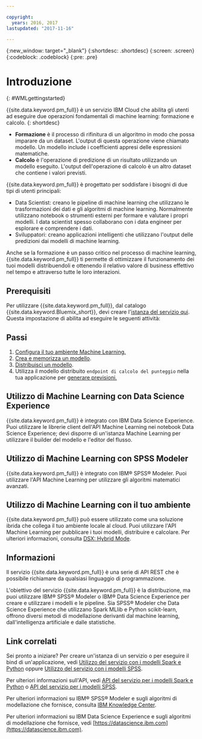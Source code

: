 ```yaml
---

copyright:
  years: 2016, 2017
lastupdated: "2017-11-16"

---
```


<!-- Common attributes used in the template are defined as follows: -->
{:new_window: target="_blank"}
{:shortdesc: .shortdesc}
{:screen: .screen}
{:codeblock: .codeblock}
{:pre: .pre}

# Introduzione
{: #WMLgettingstarted}

{{site.data.keyword.pm_full}} è un servizio IBM Cloud che abilita gli utenti ad eseguire due operazioni fondamentali di machine learning: formazione e calcolo.
{: shortdesc}

- **Formazione** è il processo di rifinitura di un algoritmo in modo che possa imparare da un dataset. L'output di questa operazione viene chiamato modello. Un modello include i coefficienti appresi delle espressioni matematiche.
- **Calcolo** è l'operazione di predizione di un risultato utilizzando un modello eseguito. L'output dell'operazione di calcolo è un altro dataset che contiene i valori previsti.

{{site.data.keyword.pm_full}} è progettato per soddisfare i bisogni di due tipi di utenti principali:

- Data Scientist: creano le pipeline di machine learning che utilizzano le trasformazioni dei dati e gli algoritmi di machine learning. Normalmente utilizzano notebook o strumenti esterni per formare e valutare i propri modelli. I data scientist spesso collaborano con i data engineer per esplorare e comprendere i dati.
- Sviluppatori: creano applicazioni intelligenti che utilizzano l'output delle predizioni dai modelli di machine learning.

Anche se la formazione è un passo critico nel processo di machine learning, {{site.data.keyword.pm_full}} ti permette di ottimizzare il funzionamento dei tuoi modelli distribuendoli e ottenendo il relativo valore di business effettivo nel tempo e attraverso tutte le loro interazioni.

## Prerequisiti

Per utilizzare {{site.data.keyword.pm_full}}, dal catalogo {{site.data.keyword.Bluemix_short}}, devi creare l'[istanza del servizio qui](https://console.bluemix.net/catalog/services/ibm-watson-machine-learning/). Questa impostazione di abilita ad eseguire le seguenti attività: 

## Passi

1. [Configura il tuo ambiente Machine Learning.](ml_getting_access.html)
1. [Crea e memorizza un modello](pm_custom_models.html).
2. [Distribuisci un modello](pm_service_api_spark_online.html).
3. Utilizza il modello distribuito `endpoint di calcolo del punteggio` nella tua applicazione per [generare previsioni.](pm_service_api_spark_building.html)

## Utilizzo di Machine Learning con Data Science Experience

{{site.data.keyword.pm_full}} è integrato con IBM Data Science Experience. Puoi utilizzare le librerie client dell'API Machine Learning nei notebook Data Science Experience; devi disporre di un'istanza Machine Learning per utilizzare il builder del modello e l'editor del flusso.

## Utilizzo di Machine Learning con SPSS Modeler

{{site.data.keyword.pm_full}} è integrato con IBM® SPSS® Modeler. Puoi utilizzare l'API Machine Learning per utilizzare gli algoritmi matematici avanzati.


## Utilizzo di Machine Learning con il tuo ambiente

{{site.data.keyword.pm_full}} può essere utilizzato come una soluzione ibrida che collega il tuo ambiente locale al cloud. Puoi utilizzare l'API Machine Learning per pubblicare i tuoi modelli, distribuire e calcolare. Per ulteriori informazioni, consulta [DSX: Hybrid Mode](https://medium.com/ibm-data-science-experience/dsx-hybrid-mode-91b580450c5b).

## Informazioni

Il servizio {{site.data.keyword.pm_full}} è una serie di API REST che è possibile
richiamare da qualsiasi linguaggio di programmazione.

L'obiettivo del servizio {{site.data.keyword.pm_full}} è la distribuzione, ma puoi utilizzare IBM® SPSS® Modeler
o IBM® Data Science Experience per creare e utilizzare i modelli e le pipeline. Sia SPSS® Modeler che Data Science Experience che utilizzano
Spark MLlib e Python scikit-learn, offrono diversi metodi di modellazione derivanti dal machine
learning, dall'intelligenza artificiale e dalle statistiche.

## Link correlati

Sei pronto a iniziare? Per creare un'istanza di un servizio o per eseguire il bind
di un'applicazione, vedi [Utilizzo del servizio con i modelli Spark e Python](using_pm_service_dsx.html) oppure
[Utilizzo del servizio con i modelli SPSS](using_pm_service.html).

Per ulteriori informazioni sull'API, vedi [API del servizio per i modelli Spark e Python](pm_service_api_spark.html) o [API del
servizio per i modelli SPSS](pm_service_api_spss.html). 

Per ulteriori informazioni su IBM® SPSS® Modeler e sugli algoritmi di modellazione che fornisce, consulta
[IBM Knowledge Center](https://www.ibm.com/support/knowledgecenter/SS3RA7).

Per ulteriori informazioni su IBM Data Science Experience e sugli algoritmi di
modellazione che fornisce, vedi [https://datascience.ibm.com](https://datascience.ibm.com). 
